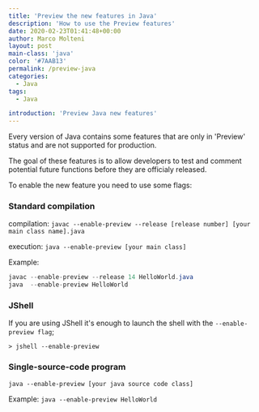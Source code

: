 ```yaml
---
title: 'Preview the new features in Java'
description: 'How to use the Preview features'
date: 2020-02-23T01:41:48+00:00
author: Marco Molteni
layout: post
main-class: 'java'
color: '#7AAB13'
permalink: /preview-java
categories:
  - Java
tags:
  - Java

introduction: 'Preview Java new features'
---
```


Every version of Java contains some features that are only in 'Preview' status and are not supported for production.

The goal of these features is to allow developers to test and comment potential future functions before they are officialy released.

To enable the new feature you need to use some flags:

### Standard compilation

compilation: 
`javac --enable-preview --release [release number] [your main class name].java`

execution:
`java --enable-preview [your main class]`

Example:
```java
javac --enable-preview --release 14 HelloWorld.java 
java  --enable-preview HelloWorld
```

### JShell

If you are using JShell it's enough to launch the shell with the `--enable-preview flag`;

`> jshell --enable-preview`

### Single-source-code program

`java --enable-preview [your java source code class]`

Example:
`java --enable-preview HelloWorld`

